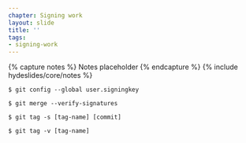 ```yaml
---
chapter: Signing work
layout: slide
title: ''
tags:
- signing-work
---
```


{% capture notes %}
Notes placeholder
{% endcapture %}
{% include hydeslides/core/notes %}

```
$ git config --global user.signingkey
```

```
$ git merge --verify-signatures
```

```
$ git tag -s [tag-name] [commit]

$ git tag -v [tag-name]
```
